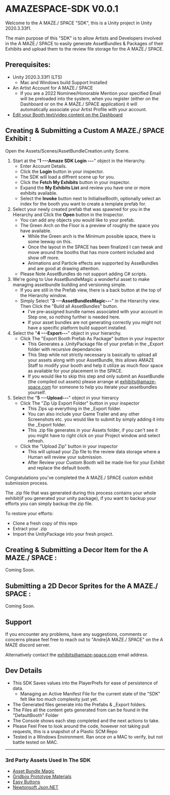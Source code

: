AMAZESPACE-SDK V0.0.1
=================
Welcome to the A MAZE./ SPACE "SDK", this is a Unity project in Unity 2020.3.33f1.

The main purpose of this "SDK" is to allow Artists and Developers involved in the A MAZE./ SPACE to easily generate AssetBundles & Packages of their Exhibits and upload them to the review file storage for the A MAZE./ SPACE.   

Prerequisites:
--------------
* Unity 2020.3.33f1 (LTS)
    * Mac and Windows build Support Installed
* An Artist Account for A MAZE./ SPACE
    * If you are a 2022 Nominee/Honorable Mention your specified Email will be preloaded into the system, when you register (either on the Dashboard or on the A MAZE./ SPACE application) it will automatically associate your Artist Profile with your account. 
* [Edit your Booth text/video content on the Dashboard](https://dashboard.amaze-space.com/login)    

Creating & Submitting a Custom A MAZE./ SPACE Exhibit :
-------------------------------------------------------

Open the Assets/Scenes/AssetBundleCreation.unity Scene. 
1. Start at the "**1 ---Amaze SDK Login ---**" object in the Hierarchy.
   * Enter Account Details. 
   * Click the **Login** button in your inspector.
   * The SDK will load a diffrent scene up for you.
   * Click the **Fetch My Exhibits** button in your inspector.
   * Expand the **My Exhibits List** and review you have one or more exhibits available.
   * Select the **Invoke** button next to InitialiseBooth, optionally select an index for the booth you want to create a template prefab for. 
2. Select your newly created prefab that was spawned for you in the Hierarchy and Click the **Open** button in the Inspector. 
   * You can add any objects you would like to your prefab.
   * The Green Arch on the Floor is a preview of roughly the space you have available.
       * While the Green arch is the Minimum possible space, there is some leeway on this.
       * Once the layout in the SPACE has been finalized I can tweak and move around the booths that has more content included and show off more. 
       * Animations and Particle effects are supported by AsseBundles and are good at drawing attention. 
   * Please Note AssetBundles do not support adding C# scripts.
3. We're going to Use AssetBundleMagic a wonderful asset to make managing assetbundle building and versioning simple. 
   * If you are still in the Prefab view, there is a back button at the top of the Hierarchy window. 
   * Simply Select "**3 ---AssetBundlesMagic---**" in the Hierarchy view. Then Click the "Build all AssetBundles" button.
       * I've pre-assigned bundle names associated with your account in Step one, so nothing further is needed here.
       * If your asset bundles are not generating correctly you might not have a specific platform build support installed.
4. Select the "**4 ---Export---**" object in your hierarchy.
   * Click The "Export Booth Prefab As Package" button in your inspector
     * This Generates a .UnityPackage file of your prefab in the _Export folder with recursive dependancies
     * This Step while not strictly necessary is basically to upload all your assets along with your AssetBundle, this allows AMAZE Staff to modify your booth and help it utilize as much floor space as available for your placement in the SPACE. 
     * If you would like to skip this step and only submit an AssetBundle (the compiled out assets) please arrange at exhibits@amaze-space.com for someone to help you iterate your assetbundles yourself.    
5. Select the "**5 ---Upload---**" object in your hierarcy
   * Click The "Zip Up Export Folder" button in your inspector
     * This Zips up everything in the _Export folder.
     * You can also include your Game Trailer and any other Screenshots etc. you would like to submit by simply adding it into the _Export folder. 
     * This .zip file generates in your Assets folder, if you can't see it you might have to right click on your Project window and select refresh.  
   * Click the "Upload Zip" button in your inspector
     * This will upload your Zip file to the review data storage where a Human will review your submission. 
     * After Review your Custom Booth will be made live for your Exhibit and replace the default booth.  

Congratulations you've completed the A MAZE./ SPACE custom exhibit submission process. 

The .zip file that was generated during this process contains your whole exhibit(if you generated your unity package), if you want to backup your efforts you can simply backup the zip file.

To restore your efforts:
   * Clone a fresh copy of this repo
   * Extract your .zip
   * Import the UnityPackage into your fresh project. 

Creating & Submitting a Decor Item for the A MAZE./ SPACE :
-----------------------------------------------------------
Coming Soon.

Submitting a 2D Decor Sprites for the A MAZE./ SPACE :
------------------------------------------------------
Coming Soon.

Support
-------
If you encounter any problems, have any suggestions, comments or concerns please feel free to reach out to "Andre|A MAZE./ SPACE" on the A MAZE discord server.

Alternatively contact the exhibits@amaze-space.com email address.

Dev Details
-----------
* This SDK Saves values into the PlayerPrefs for ease of persistence of data.
    * Managing an Active Manifest File for the current state of the "SDK" felt like too much complexity just yet.   
* The Generated files generate into the Prefabs & _Export folders.
* The Files all the content gets generated from can be found in the "DefaultBooth" Folder
* The Console shows each step completed and the next actions to take. 
* Please Feel Free to look around the code, however not taking pull requests, this is a snapshot of a Plastic SCM Repo
* Tested in a Windows Environment. Ran once on a MAC to verify, but not battle tested on MAC.  

---------------------

### 3rd Party Assets Used In The SDK
* [Asset Bundle Magic](https://assetstore.unity.com/packages/tools/network/assetbundlemagic-89770)
* [Gridbox Prototype Materials](https://assetstore.unity.com/packages/2d/textures-materials/gridbox-prototype-materials-129127)
* [Easy Buttons](https://github.com/madsbangh/EasyButtons)
* [Newtonsoft Json.NET](https://www.newtonsoft.com/json)
